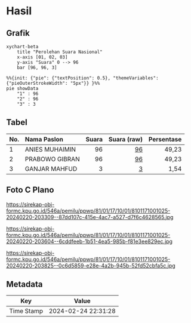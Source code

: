 # Hasil

## Grafik

```mermaid
xychart-beta
    title "Perolehan Suara Nasional"
    x-axis [01, 02, 03]
    y-axis "Suara" 0 --> 96
    bar [96, 96, 3]
```

```mermaid
%%{init: {"pie": {"textPosition": 0.5}, "themeVariables": {"pieOuterStrokeWidth": "5px"}} }%%
pie showData
    "1" : 96
    "2" : 96
    "3" : 3
```

## Tabel

| No. | Nama Paslon    | Suara | Suara (raw) | Persentase |
|:--- |:-------------- | -----:| -----------:| ----------:|
| 1   | ANIES MUHAIMIN | 96    | [96][p-1]   | 49,23      |
| 2   | PRABOWO GIBRAN | 96    | [96][p-2]   | 49,23      |
| 3   | GANJAR MAHFUD  | 3     | [3][p-3]    | 1,54       |


[p-1]: https://github.com/gigit-pemilu/pemilu-2024/blob/main/pilpres/hitung-suara/sub/81-maluku/sub/01-maluku-tengah/sub/17-kota-masohi/sub/1001-namaelo/sub/025-tps/sub/paslon-1.txt
[p-2]: https://github.com/gigit-pemilu/pemilu-2024/blob/main/pilpres/hitung-suara/sub/81-maluku/sub/01-maluku-tengah/sub/17-kota-masohi/sub/1001-namaelo/sub/025-tps/sub/paslon-2.txt
[p-3]: https://github.com/gigit-pemilu/pemilu-2024/blob/main/pilpres/hitung-suara/sub/81-maluku/sub/01-maluku-tengah/sub/17-kota-masohi/sub/1001-namaelo/sub/025-tps/sub/paslon-3.txt

## Foto C Plano

https://sirekap-obj-formc.kpu.go.id/546a/pemilu/ppwp/81/01/17/10/01/8101171001025-20240220-203309--87dd107c-415e-4ac7-a527-d7f6c4628565.jpg

https://sirekap-obj-formc.kpu.go.id/546a/pemilu/ppwp/81/01/17/10/01/8101171001025-20240220-203604--6cddfeeb-1b51-4ea5-985b-f81e3ee829ec.jpg

https://sirekap-obj-formc.kpu.go.id/546a/pemilu/ppwp/81/01/17/10/01/8101171001025-20240220-203825--0c6d5859-e28e-4a2b-945b-52fd52cbfa5c.jpg


## Metadata

| Key        | Value               |
| ---------- | ------------------- |
| Time Stamp | 2024-02-24 22:31:28 |



